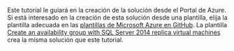Este tutorial le guiará en la creación de la solución desde el Portal de Azure. Si está interesado en la creación de esta solución desde una plantilla, elija la plantilla adecuada en las [plantillas de Microsoft Azure en GitHub](http://github.com/Azure/azure-quickstart-templates). La plantilla [Create an availability group with SQL Server 2014 replica virtual machines](http://github.com/Azure/azure-quickstart-templates/tree/master/sqlvm-alwayson-cluster) crea la misma solución que este tutorial.
 

<!---HONumber=AcomDC_0622_2016-->